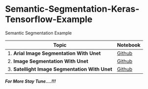 # Semantic-Segmentation-Keras-Tensorflow-Example
Semantic Segmentation Example

| Topic                                          | Notebook                                                     |
| ---------------------------------------------- | ------------------------------------------------------------ |
| 1. **Arial Image Segmentation With Unet**      | [Github](https://github.com/ashishpatel26/Semantic-Segmentation-Keras-Tensorflow-Example/blob/main/Areal_Image_segmentation_with_a_U_Net_like_architecture.ipynb) |
| 2. **Image Segmentation With Unet**            | [Github](https://github.com/ashishpatel26/Semantic-Segmentation-Keras-Tensorflow-Example/blob/main/Image_segmentation_with_a_U_Net_like_architecture.ipynb) |
| 3. **Satellight Image Segmentation With Unet** | [Github](https://github.com/ashishpatel26/Semantic-Segmentation-Keras-Tensorflow-Example/blob/main/Satellight_Image_Semantic_Segmentation_From_Scratch.ipynb) |

***For More Stay Tune....!!!***